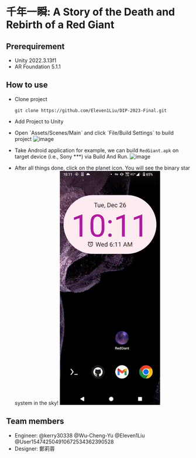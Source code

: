 # 千年一瞬: A Story of the Death and Rebirth of a Red Giant

## Prerequirement

- Unity 2022.3.13f1
- AR Foundation 5.1.1

## How to use

- Clone project
    ```
    git clone https://github.com/Eleven1Liu/DIP-2023-Final.git
    ```
- Add Project to Unity
- Open ˋAssets/Scenes/Mainˋ and click ˋFile/Build Settingsˋ to build project
![image](docs/images/mainScene.gif)

- Take Android application for example, we can build `RedGiant.apk` on target device (i.e., Sony ***) via Build And Run.
![image](docs/images/buildApp.gif)

- After all things done, click on the planet icon. You will see the binary star system in the sky!
![image](docs/images/openApp.gif)

## Team members
- Engineer: @kerry30338 @Wu-Cheng-Yu @Eleven1Liu @User154742504910672534362390528
- Designer: 鄭莉蓉
